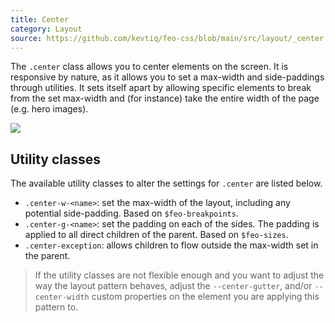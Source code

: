 ```yaml
---
title: Center
category: Layout
source: https://github.com/kevtiq/feo-css/blob/main/src/layout/_center.scss
---
```


The `.center` class allows you to center elements on the screen. It is responsive by nature, as it allows you to set a max-width and side-paddings through utilities. It sets itself apart by allowing specific elements to break from the set max-width and (for instance) take the entire width of the page (e.g. hero images).

![](/img/center.png)

## Utility classes

The available utility classes to alter the settings for `.center` are listed below.

- `.center-w-<name>`: set the max-width of the layout, including any potential side-padding. Based on `$feo-breakpoints`.
- `.center-g-<name>`: set the padding on each of the sides. The padding is applied to all direct children of the parent. Based on `$feo-sizes`.
- `.center-exception`: allows children to flow outside the max-width set in the parent.

> If the utility classes are not flexible enough and you want to adjust the way the layout pattern behaves, adjust the `--center-gutter`, and/or `--center-width` custom properties on the element you are applying this pattern to.
